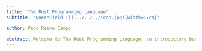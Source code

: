 ```yaml
---
title: 'The Rust Programming Language'
subtitle: 'QueenField ![](../../../icon.jpg){width=17cm}'

author: Paco Reina Campo

abstract: Welcome to The Rust Programming Language, an introductory book about Rust. The Rust programming language helps you write faster, more reliable software. High-level ergonomics and low-level control are often at odds in programming language design; Rust challenges that conflict. Through balancing powerful technical capacity and a great developer experience, Rust gives you the option to control low-level details (such as memory usage) without all the hassle traditionally associated with such control..
---
```


